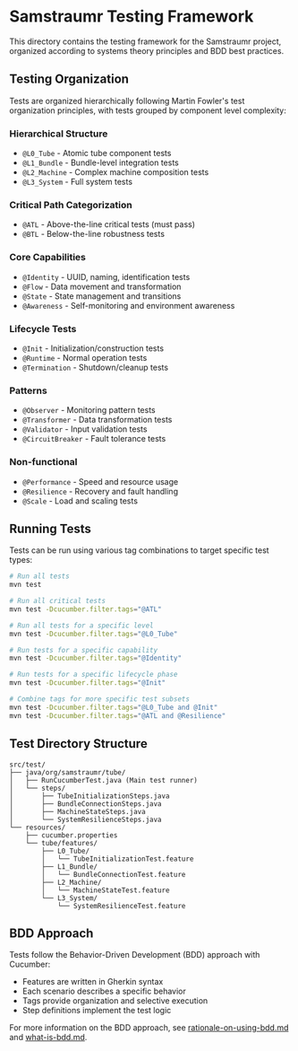 <!-- 
Copyright (c) 2025 [Eric C. Mumford (@heymumford)](https://github.com/heymumford), Gemini Deep Research, Claude 3.7.
-->

# Samstraumr Testing Framework

This directory contains the testing framework for the Samstraumr project, organized according to systems theory principles and BDD best practices.

## Testing Organization

Tests are organized hierarchically following Martin Fowler's test organization principles, with tests grouped by component level complexity:

### Hierarchical Structure

- `@L0_Tube` - Atomic tube component tests
- `@L1_Bundle` - Bundle-level integration tests
- `@L2_Machine` - Complex machine composition tests
- `@L3_System` - Full system tests

### Critical Path Categorization

- `@ATL` - Above-the-line critical tests (must pass)
- `@BTL` - Below-the-line robustness tests

### Core Capabilities

- `@Identity` - UUID, naming, identification tests
- `@Flow` - Data movement and transformation
- `@State` - State management and transitions
- `@Awareness` - Self-monitoring and environment awareness

### Lifecycle Tests

- `@Init` - Initialization/construction tests
- `@Runtime` - Normal operation tests
- `@Termination` - Shutdown/cleanup tests

### Patterns

- `@Observer` - Monitoring pattern tests
- `@Transformer` - Data transformation tests
- `@Validator` - Input validation tests
- `@CircuitBreaker` - Fault tolerance tests

### Non-functional

- `@Performance` - Speed and resource usage
- `@Resilience` - Recovery and fault handling
- `@Scale` - Load and scaling tests

## Running Tests

Tests can be run using various tag combinations to target specific test types:

```bash
# Run all tests
mvn test

# Run all critical tests
mvn test -Dcucumber.filter.tags="@ATL"

# Run all tests for a specific level
mvn test -Dcucumber.filter.tags="@L0_Tube"

# Run tests for a specific capability
mvn test -Dcucumber.filter.tags="@Identity"

# Run tests for a specific lifecycle phase
mvn test -Dcucumber.filter.tags="@Init"

# Combine tags for more specific test subsets
mvn test -Dcucumber.filter.tags="@L0_Tube and @Init"
mvn test -Dcucumber.filter.tags="@ATL and @Resilience"
```

## Test Directory Structure

```
src/test/
├── java/org/samstraumr/tube/
│   ├── RunCucumberTest.java (Main test runner)
│   └── steps/
│       ├── TubeInitializationSteps.java
│       ├── BundleConnectionSteps.java
│       ├── MachineStateSteps.java
│       └── SystemResilienceSteps.java
└── resources/
    ├── cucumber.properties
    └── tube/features/
        ├── L0_Tube/
        │   └── TubeInitializationTest.feature
        ├── L1_Bundle/
        │   └── BundleConnectionTest.feature
        ├── L2_Machine/
        │   └── MachineStateTest.feature
        └── L3_System/
            └── SystemResilienceTest.feature
```

## BDD Approach

Tests follow the Behavior-Driven Development (BDD) approach with Cucumber:
- Features are written in Gherkin syntax
- Each scenario describes a specific behavior
- Tags provide organization and selective execution
- Step definitions implement the test logic

For more information on the BDD approach, see [rationale-on-using-bdd.md](../../rationale-on-using-bdd.md) and [what-is-bdd.md](../../what-is-bdd.md).
